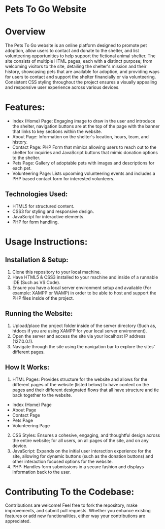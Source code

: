 # Pets To Go Website

# Overview

The Pets To Go website is an online platform designed to promote pet adoption, allow users to contact and donate to the shelter, and list volunteering opportunities to help support the fictional animal shelter. The site consists of multiple HTML pages, each with a distinct purpose; from welcoming visitors to the site, detailing the shelter's mission and their history, showcasing pets that are available for adoption, and providing ways for users to contact and support the shelter financially or via volunteering. Consistent CSS styling throughout the project ensures a visually appealing and responsive user experience across various devices.

# Features:
-	Index (Home) Page: Engaging image to draw in the user and introduce the shelter, navigation buttons are at the top of the page with the banner that links to key sections within the website.
-	About Page: Information on the shelter's location, hours, team, and history.
-	Contact Page: PHP Form that mimics allowing users to reach out to the shelter for inquiries and JavaScript buttons that mimic donation options to the shelter.
-	Pets Page: Gallery of adoptable pets with images and descriptions for each pet.
-	Volunteering Page: Lists upcoming volunteering events and includes a PHP based contact form for interested volunteers.

## Technologies Used:
-	HTML5 for structured content.
-	CSS3 for styling and responsive design.
-	JavaScript for interactive elements.
-	PHP for form handling.

# Usage Instructions:

## Installation & Setup:
1.	Clone this repository to your local machine.
2.	Have HTML5 & CSS3 installed to your machine and inside of a runnable IDE (Such as VS Code).
3.	Ensure you have a local server environment setup and available (For example: XAMPP or WAMP) in order to be able to host and support the PHP files inside of the project.

## Running the Website:
1.	Upload/place the project folder inside of the server directory (Such as, htdocs if you are using XAMPP for your local server environment).
2.	Open the server and access the site via your localhost IP address (127.0.0.1).
3.	Navigate through the site using the navigation bar to explore the sites’ different pages.

## How It Works:
1.	HTML Pages: Provides structure for the website and allows for the different pages of the website (listed below) to have content on the pages and their different designated flows that all have structure and tie back together to the website.
-	Index (Home) Page
-	About Page
-	Contact Page
-	Pets Page
-	Volunteering Page
2.	CSS Styles: Ensures a cohesive, engaging, and thoughtful design across the entire website; for all users, on all pages of the site, and on any device.
3.	JavaScript: Expands on the initial user interaction experience for the site, allowing for dynamic buttons (such as the donation buttons) and other interaction focused options for the website.
4.	PHP: Handles form submissions in a secure fashion and displays information back to the user.

# Contributing To the Codebase:
Contributions are welcome! Feel free to fork the repository, make improvements, and submit pull requests. Whether you enhance existing features or add new functionalities, either way your contributions are appreciated.
